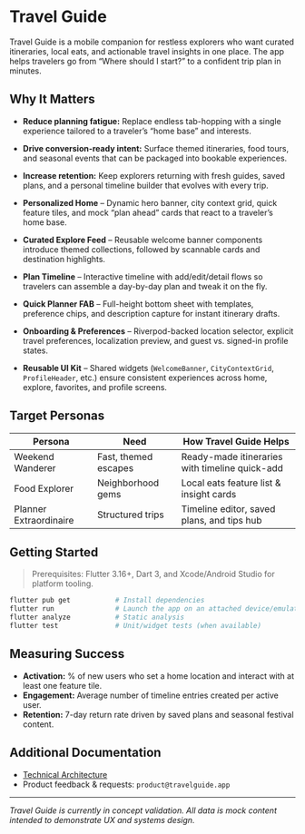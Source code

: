 # Travel Guide

Travel Guide is a mobile companion for restless explorers who want curated itineraries, local eats, and actionable travel insights in one place. The app helps travelers go from “Where should I start?” to a confident trip plan in minutes.

## Why It Matters
- **Reduce planning fatigue:** Replace endless tab-hopping with a single experience tailored to a traveler’s “home base” and interests.
- **Drive conversion-ready intent:** Surface themed itineraries, food tours, and seasonal events that can be packaged into bookable experiences.
- **Increase retention:** Keep explorers returning with fresh guides, saved plans, and a personal timeline builder that evolves with every trip.

- **Personalized Home** – Dynamic hero banner, city context grid, quick feature tiles, and mock “plan ahead” cards that react to a traveler’s home base.
- **Curated Explore Feed** – Reusable welcome banner components introduce themed collections, followed by scannable cards and destination highlights.
- **Plan Timeline** – Interactive timeline with add/edit/detail flows so travelers can assemble a day-by-day plan and tweak it on the fly.
- **Quick Planner FAB** – Full-height bottom sheet with templates, preference chips, and description capture for instant itinerary drafts.
- **Onboarding & Preferences** – Riverpod-backed location selector, explicit travel preferences, localization preview, and guest vs. signed-in profile states.
- **Reusable UI Kit** – Shared widgets (`WelcomeBanner`, `CityContextGrid`, `ProfileHeader`, etc.) ensure consistent experiences across home, explore, favorites, and profile screens.

## Target Personas
| Persona | Need | How Travel Guide Helps |
| --- | --- | --- |
| Weekend Wanderer | Fast, themed escapes | Ready-made itineraries with timeline quick-add |
| Food Explorer | Neighborhood gems | Local eats feature list & insight cards |
| Planner Extraordinaire | Structured trips | Timeline editor, saved plans, and tips hub |

## Getting Started
> Prerequisites: Flutter 3.16+, Dart 3, and Xcode/Android Studio for platform tooling.

```bash
flutter pub get           # Install dependencies
flutter run               # Launch the app on an attached device/emulator
flutter analyze           # Static analysis
flutter test              # Unit/widget tests (when available)
```

## Measuring Success
- **Activation:** % of new users who set a home location and interact with at least one feature tile.
- **Engagement:** Average number of timeline entries created per active user.
- **Retention:** 7-day return rate driven by saved plans and seasonal festival content.

## Additional Documentation
- [Technical Architecture](docs/technical.md)
- Product feedback & requests: `product@travelguide.app`

---
_Travel Guide is currently in concept validation. All data is mock content intended to demonstrate UX and systems design._ 
